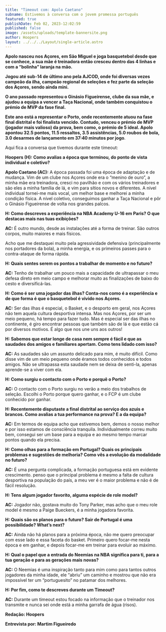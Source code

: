 ```yaml
---
title: "Timeout com: Apolo Caetano"
subname: Estivemos à conversa com o jovem promessa português
featured: true
publishDate: Feb 02, 2023-12:02:59
published: false
image: /assets/uploads/template-bannersite.png
author: Hoopers
layout: ../../../Layout/single-article.astro
---
```

<!--StartFragment-->

**Apolo nasceu nos Açores, em São Miguel e joga basquetebol desde que se conhece, a sua mãe é treinadora então cresceu dentro das 4 linhas e com a “bolinha” laranja na mão.**



**Jogou até sub-14 de último ano pela AJCOD, onde foi diversas vezes campeão da ilha, campeão regional de seleções e fez parte da seleção dos Açores, sendo ainda mini.**



**O ano passado representou o Ginásio Figueirense, clube da sua mãe, e ajudou a equipa a vencer a Taça Nacional, onde também conquistou o prémio de MVP da fase final.**



**Este ano está a representar o Porto, onde recentemente atuou na fase final distrital e foi finalista vencido. Contudo, venceu o prémio de MVP (jogador mais valioso) da prova, bem como, o prémio de 5 ideal. Apolo apontou 32.5 pontos, 11.5 ressaltos, 3.5 assistências, 5.0 roubos de bola, 3.0 desarmes de lançamento em 37:40 minutos por jogo**.



Aqui fica a conversa que tivemos durante este timeout:

**Hoopers (H): Como avalias a época que terminou, do ponto de vista individual e coletivo?**  

**Apolo Caetano (AC):** A época passada foi uma época de adaptação e de mudança. Vim de um clube nos Açores onde era o “menino de ouro”, a minha mãe era treinadora, cresci no pavilhão e com os vários treinadores e são eles a minha família de lá, e vim para sítios novos e diferentes. A nível individual tornei-me mais vocal, um melhor base e melhorei a minha condição física. A nível coletivo, conseguimos ganhar a Taça Nacional e pôr o Ginásio Figueirense de volta nos grandes palcos.



**H: Como descreves a experiência na NBA Academy U-16 em Paris? O que destacas mais nas tuas exibições?**

**AC:** É outro mundo, desde as instalações até a forma de treinar. São outros corpos, muito maiores e mais físicos.

Acho que me destaquei muito pela agressividade defensiva (principalmente nos portadores da bola), a minha energia, e os primeiros passes para o contra-ataque de forma rápida.



**H: Quais sentes serem os pontos a trabalhar de momento e no futuro?** 

**AC:** Tenho de trabalhar um pouco mais a capacidade de ultrapassar o meu defesa direto em meio campo e melhorar muito as finalizações de baixo do cesto e diversificá-las.



**H: Como é ser uma jogador das ilhas? Conta-nos como é a experiência e de que forma é que o basquetebol é vivido nos Açores.**

**AC:** Ser das ilhas é especial, o Basket, e o desporto em geral, nos Açores não tem aquela cultura desportiva intensa. Mas nos Açores, por ser um meio pequeno, há tempo para fazer tudo. Mas é especial ser das ilhas no continente, é giro encontrar pessoas que também são de lá e que estão cá por diversos motivos. É algo que nos une uns aos outros!



**H: Sabemos que estar longe de casa nem sempre é fácil e que as saudades dos amigos e familiares apertam. Como tens lidado com isso?**

**AC:** As saudades são um assunto delicado para mim, é muito difícil. Como disse vim de um meio pequeno onde éramos todos conhecidos e todos amigos. Não se ultrapassa esta saudade nem se deixa de senti-la, apenas aprende-se a viver com ela.



**H: Como surgiu o contacto com o Porto e porquê o Porto?**

**AC:** O contacto com o Porto surgiu no verão a meio dos trabalhos de seleção. Escolhi o Porto porque quero ganhar, e o FCP é um clube conhecido por ganhar.



**H: Recentemente disputaste a final distrital ao serviço dos azuis e brancos. Como avalias a tua performance na prova? E a da equipa?**

**AC:** Em termos de equipa acho que estivemos bem, demos o nosso melhor e por isso estamos de consciência tranquila. Individualmente correu muito bem, consegui ser um base para a equipa e ao mesmo tempo marcar pontos quando ela precisa.



**H: Como olhas para a formação em Portugal? Quais os principais problemas e sugestões de melhoria? Como vês a evolução da modalidade no futuro?** 

**AC:** É uma pergunta complicada, a formação portuguesa está em evidente crescimento. penso que o principal problema é mesmo a falta de cultura desportiva na população do país, a meu ver é o maior problema e não é de fácil resolução.



**H: Tens algum jogador favorito, alguma espécie de role model?**

**AC:** Jogador não, gostava muito do Tony Parker, mas acho que o meu role model é mesmo a Paige Bueckers, é a minha jogadora favorita.



**H: Quais são os planos para o futuro? Sair de Portugal é uma possibilidade? What’s next?** 

**AC:** Ainda não há planos para a próxima época, não me quero preocupar com esse lado e essa faceta do basket. Primeiro quero focar-me nesta época e em ganhar, e depois focar-me em treinar para evoluir ao máximo.



**H: Qual o papel que a entrada do Neemias na NBA significa para ti, para a tua geração e para as gerações mais novas?**

**AC:** O Neemias é uma inspiração tanto para mim como para tantos outros jogadores da minha idade, ele “abriu” um caminho e mostrou que não era impossível ter um “portuguesito” no patamar dos melhores.



**H: Por fim, como te descreves durante um Timeout?**

**AC:** Durante um timeout estou focado na informação que o treinador nos transmite e nunca sei onde está a minha garrafa de água (risos).



**Redação: Hoopers**

**Entrevista por: Martim Figueiredo** 



<!--EndFragment-->